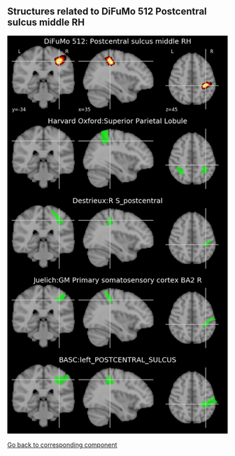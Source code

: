 


## Structures related to DiFuMo 512 Postcentral sulcus middle RH

![206](206.jpg "Structures related to DiFuMo 512 Postcentral sulcus middle RH")

[Go back to corresponding component](https://parietal-inria.github.io/DiFuMo/512/html/206.html)